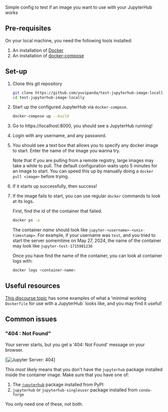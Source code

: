 Simple config to test if an image you want to use with your JupyterHub works

## Pre-requisites

On your local machine, you need the following tools installed:

1. An installation of [Docker](https://www.docker.com/)
2. An installation of [docker-compose](https://docs.docker.com/compose/install/#scenario-two-install-the-compose-plugin)

## Set-up

1. Clone this git repository

   ```bash
   git clone https://github.com/yuvipanda/test-jupyterhub-image-locally.git
   cd test-jupyterhub-image-locally
   ```

2. Start up the configured JupyterHub via `docker-compose`.

   ```bash
   docker-compose up --build
   ```

3. Go to https://localhost:8000, you should see a JupyterHub running!

4. Login with any username, and any password.

5. You should see a text box that allows you to specify any docker image to start. Enter the
   name of the image you wanna try.

   Note that if you are pulling from a remote registry, large images may take a while to pull.
   The default configuration waits upto 5 minutes for an image to start. You can speed this up
   by manually doing a `docker pull <image>` before trying.

6. If it starts up successfully, then success!

7. If the image fails to start, you can use regular `docker` commands to look at its logs.

   First, find the id of the container that failed.

   ```bash
   docker ps -a
   ```

   The container *name* should look like `jupyter-<username>-<unix-timestamp>`. For example, if your
   username was `test`, and you tried to start the server somemtime on May 27, 2024, the name of the
   container may look like `jupyter-test-1715981236`

   Once you have find the name of the container, you can look at container logs with:

   ```bash
   docker logs <container-name>
   ```

## Useful resources

[This discourse topic](https://discourse.jupyter.org/t/simplest-possible-dockerfile-that-runs-with-jupyterhub/25810)
has some examples of what a 'minimal working `Dockerfile` for use with a JupyterHub` looks like,
and you may find it useful!

## Common issues

### "404 : Not Found"

Your server starts, but you get a '404: Not Found' message on your browser.

[![Jupyter Server: 404](images/404.png)]

This *most likely* means that you don't have the `jupyterhub` package installed
inside the container image. Make sure that you have one of:

1. The [`jupyterhub`](http://pypi.org/project/jupyterhub) package installed from PyPI
2. `jupyterhub` or `jupyterhub-singleuser` package installed from `conda-forge`

You only need one of these, not both.